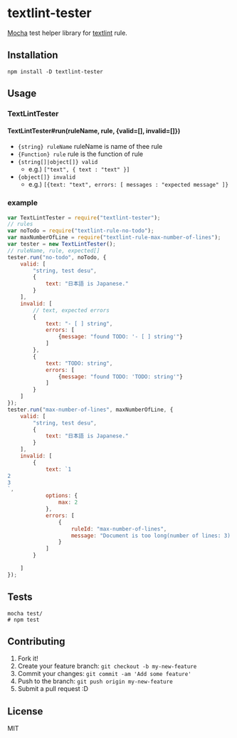 # textlint-tester

[Mocha](http://mochajs.org/ "Mocha") test helper library for [textlint](https://github.com/azu/textlint "textlint") rule.

## Installation

    npm install -D textlint-tester

## Usage

### TextLintTester

#### TextLintTester#run(ruleName, rule, {valid=[], invalid=[]})

- `{string} ruleName` ruleName is name of thee rule
- `{Function} rule` rule is the function of rule
- `{string[]|object[]} valid`
    - e.g.) `["text", { text : "text" }]`
- `{object[]} invalid`
    - e.g.) `[{text: "text", errors: [ messages : "expected message" ]}`

### example

```js
var TextLintTester = require("textlint-tester");
// rules
var noTodo = require("textlint-rule-no-todo");
var maxNumberOfLine = require("textlint-rule-max-number-of-lines");
var tester = new TextLintTester();
// ruleName, rule, expected[]
tester.run("no-todo", noTodo, {
    valid: [
        "string, test desu",
        {
            text: "日本語 is Japanese."
        }
    ],
    invalid: [
        // text, expected errors
        {
            text: "- [ ] string",
            errors: [
                {message: "found TODO: '- [ ] string'"}
            ]
        },
        {
            text: "TODO: string",
            errors: [
                {message: "found TODO: 'TODO: string'"}
            ]
        }
    ]
});
tester.run("max-number-of-lines", maxNumberOfLine, {
    valid: [
        "string, test desu",
        {
            text: "日本語 is Japanese."
        }
    ],
    invalid: [
        {
            text: `1
2
3
`,
            options: {
                max: 2
            },
            errors: [
                {
                    ruleId: "max-number-of-lines",
                    message: "Document is too long(number of lines: 3)."
                }
            ]
        }

    ]
});
```

## Tests

    mocha test/
    # npm test

## Contributing

1. Fork it!
2. Create your feature branch: `git checkout -b my-new-feature`
3. Commit your changes: `git commit -am 'Add some feature'`
4. Push to the branch: `git push origin my-new-feature`
5. Submit a pull request :D

## License

MIT